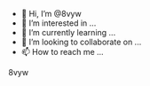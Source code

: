 - 👋 Hi, I’m @8vyw
- 👀 I’m interested in ...
- 🌱 I’m currently learning ...
- 💞️ I’m looking to collaborate on ...
- 📫 How to reach me ...

<!---
8vyw/8vyw is a ✨ special ✨ repository because its `README.md` (this file) appears on your GitHub profile.
You can click the Preview link to take a look at your changes.
--->
8vyw

